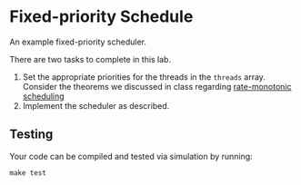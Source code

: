 Fixed-priority Schedule
=======================

An example fixed-priority scheduler.

There are two tasks to complete in this lab.

1. Set the appropriate priorities for the threads in the `threads` array. Consider the theorems we discussed in class regarding [rate-monotonic scheduling](https://en.wikipedia.org/wiki/Rate-monotonic_scheduling)
2. Implement the scheduler as described.

Testing
-------

Your code can be compiled and tested via simulation by running:

```
make test
```
